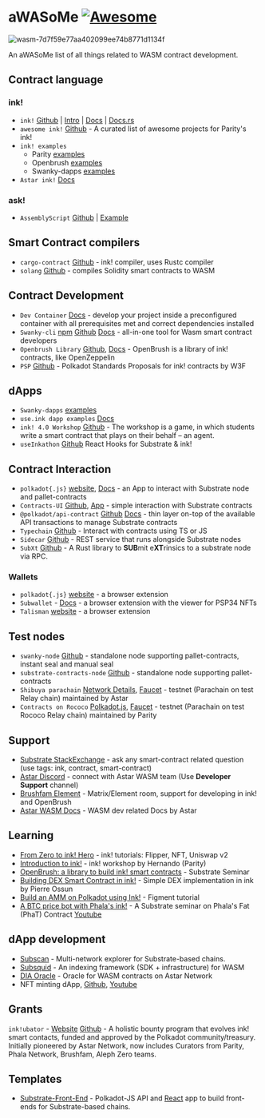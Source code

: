 # aWASoMe [![Awesome](https://awesome.re/badge-flat2.svg)](https://awesome.re)
![wasm-7d7f59e77aa402099ee74b8771d1134f](https://user-images.githubusercontent.com/34627453/221525327-1a3bad79-3093-4b2b-9e18-4ae87743e09b.png)

An aWASoMe list of all things related to WASM contract development.


## Contract language
### ink!
- `ink!` [Github](https://github.com/paritytech/ink) | [Intro](https://paritytech.github.io/ink/) | [Docs](https://use.ink/) | [Docs.rs](https://docs.rs/ink/4.0.0/ink/)
- `awesome ink!` [Github](https://github.com/paritytech/awesome-ink) - A curated list of awesome projects for Parity's ink!
- `ink! examples`
  - Parity [examples](https://github.com/paritytech/ink-examples)
  - Openbrush [examples](https://github.com/727-Ventures/openbrush-contracts/tree/main/examples)
  - Swanky-dapps [examples](https://github.com/orgs/swanky-dapps/repositories)
- `Astar ink!` [Docs](https://docs.astar.network/docs/build/wasm/)
### ask!
- `AssemblyScript` [Github](https://github.com/LimeChain/as-scale-codec) | [Example](https://docs.astar.network/docs/build/wasm/ask_contracts)

## Smart Contract compilers
- `cargo-contract` [Github](https://github.com/paritytech/cargo-contract/) - ink! compiler, uses Rustc compiler
- `solang` [Github](https://github.com/hyperledger-labs/solang) - compiles Solidity smart contracts to WASM

## Contract Development
- `Dev Container` [Docs](https://github.com/AstarNetwork/swanky-dev-container) - develop your project inside a preconfigured container with all prerequisites met and correct dependencies installed
- `Swanky-cli` [npm](https://www.npmjs.com/package/@astar-network/swanky-cli) [Github](https://github.com/AstarNetwork/swanky-cli) [Docs](https://docs.astar.network/docs/build/wasm/swanky) - all-in-one tool for Wasm smart contract developers
- `Openbrush Library` [Github](https://github.com/727-Ventures/openbrush-contracts), [Docs](https://docs.openbrush.io/) - OpenBrush is a library of ink! contracts, like OpenZeppelin
- `PSP` [Github](https://github.com/w3f/PSPs) - Polkadot Standards Proposals for ink! contracts by W3F

## dApps
- `Swanky-dapps` [examples](https://github.com/orgs/swanky-dapps/repositories)
- `use.ink dapp examples` [Docs](https://use.ink/examples/dapps)
- `ink! 4.0 Workshop` [Github](https://github.com/paritytech/ink-workshop) - The workshop is a game, in which students write a smart contract that plays on their behalf – an agent. 
- `useInkathon` [Github](https://github.com/scio-labs/use-inkathon) React Hooks for Substrate & ink!

## Contract Interaction
- `polkadot{.js}` [website](https://polkadot.js.org/apps/#/explorer), [Docs](https://polkadot.js.org/docs/api/) - an App to interact with Substrate node and pallet-contracts
- `Contracts-UI` [Github](https://github.com/paritytech/contracts-ui), [App](https://contracts-ui.substrate.io/) - simple interaction with Substrate contracts
- `@polkadot/api-contract` [Github](https://github.com/polkadot-js/api) [Docs](https://polkadot.js.org/docs/api-contract) - thin layer on-top of the available API transactions to manage Substrate contracts 
- `Typechain` [Github](https://github.com/727-Ventures/typechain-polkadot) - Interact with contracts using TS or JS
- `Sidecar` [Github](https://github.com/paritytech/substrate-api-sidecar) - REST service that runs alongside Substrate nodes
- `SubXt` [Github](https://github.com/paritytech/subxt) - A Rust library to **SUB**mit e**XT**rinsics to a substrate node via RPC.

### Wallets
- `polkadot{.js}` [website](https://polkadot.js.org/extension/) - a browser extension
- `Subwallet` - [Docs](https://docs.subwallet.app/) - a browser extension with the viewer for PSP34 NFTs 
- `Talisman` [website](https://talisman.xyz/#) - a browser extension

## Test nodes
- `swanky-node` [Github](https://github.com/AstarNetwork/swanky-node) - standalone node supporting pallet-contracts, instant seal and manual seal
- `substrate-contracts-node` [Github](https://github.com/paritytech/substrate-contracts-node) - standalone node supporting pallet-contracts
- `Shibuya parachain` [Network Details](https://docs.astar.network/docs/build/environment/endpoints), [Faucet](https://portal.astar.network/#/assets) - testnet (Parachain on test Relay chain) maintained by Astar
- `Contracts on Rococo` [Polkadot.js](https://polkadot.js.org/apps/?rpc=wss%3A%2F%2Frococo-contracts-rpc.polkadot.io#/explorer), [Faucet](https://wiki.polkadot.network/docs/learn-DOT#getting-rococo-tokens) - testnet (Parachain on test Rococo Relay chain) maintained by Parity

## Support
- [Substrate StackExchange](https://substrate.stackexchange.com/) - ask any smart-contract related question (use tags: ink, contract, smart-contract)
- [Astar Discord](https://discord.gg/Z3nC9U4) - connect with Astar WASM team (Use **Developer Support** channel) 
- [Brushfam Element](https://matrix.to/#/!utTuYglskDvqRRMQta:matrix.org?via=matrix.org&via=t2bot.io&via=matrix.parity.io) - Matrix/Element room, support for developing in ink! and OpenBrush
- [Astar WASM Docs](https://docs.astar.network/docs/build/wasm/) - WASM dev related Docs by Astar


## Learning
- [From Zero to ink! Hero](https://docs.astar.network/docs/build/wasm/from-zero-to-ink-hero/) - ink! tutorials: Flipper, NFT, Uniswap v2
- [Introduction to ink!](https://www.crowdcast.io/e/na-hackathon/13) - ink! workshop by Hernando (Parity)
- [OpenBrush: a library to build ink! smart contracts](https://www.youtube.com/watch?v=I5OFGNVvzOc&list=PLp0_ueXY_enXRfoaW7sTudeQH10yDvFOS&index=10) - Substrate Seminar
- [Building DEX Smart Contract in ink!](https://www.crowdcast.io/e/fundrasing-workshop) - Simple DEX implementation in ink by Pierre Ossun
- [Build an AMM on Polkadot using Ink!](https://learn.figment.io/tutorials/build-polkadot-amm-using-ink#how-to-interact-with-polkadot-js) - Figment tutorial
- [A BTC price bot with Phala's ink!](https://github.com/Phala-Network/fat-contract-workshop) - A Substrate seminar on Phala's Fat (PhaT) Contract [Youtube](https://www.youtube.com/watch?v=aZGj4FhkY6A&t=1566s)

## dApp development
- [Subscan](https://www.subscan.io/) - Multi-network explorer for Substrate-based chains.
- [Subsquid](https://subsquid.io) - An indexing framework (SDK + infrastructure) for WASM
- [DIA Oracle](https://docs.astar.network/wasm-smart-contracts/smart-contract-development) - Oracle for WASM contracts on Astar Network
- NFT minting dApp, [Github](https://github.com/Maar-io/ink-mint-dapp), [Youtube](https://www.youtube.com/watch?v=YnmBotet6_M)

## Grants
`ink!ubator` - [Website](https://use.ink/ubator/) [Github](https://github.com/smart-contract-bounty/Ecosystem-Grants) - A holistic bounty program that evolves ink! smart contacts, funded and approved by the Polkadot community/treasury. Initially pioneered by Astar Network, now includes Curators from Parity, Phala Network, Brushfam, Aleph Zero teams.
## Templates
- [Substrate-Front-End](https://github.com/substrate-developer-hub/substrate-front-end-template) - Polkadot-JS API and [React](https://reactjs.org/) app to build front-ends for Substrate-based chains.
